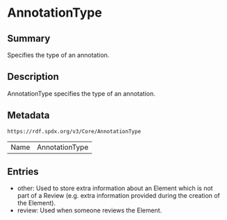 <!-- Automatically generated by spec-parser v2.0.0 on 2024-01-12T14:00:21.817658+00:00 -->
<!-- SPDX-License-Identifier: Community-Spec-1.0 -->

# AnnotationType

## Summary

Specifies the type of an annotation.


## Description

AnnotationType specifies the type of an annotation.


## Metadata

`https://rdf.spdx.org/v3/Core/AnnotationType`


| | |
|---|---|
| Name | AnnotationType |




## Entries

- other: Used to store extra information about an Element which is not part of a Review (e.g. extra information provided during the creation of the Element).
- review: Used when someone reviews the Element.

